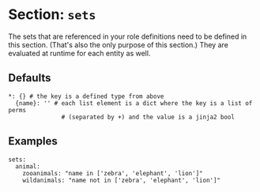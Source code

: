 # Section: `sets`

The sets that are referenced in your role definitions need to be defined in
this section. (That's also the only purpose of this section.) They are
evaluated at runtime for each entity as well.

## Defaults

    *: {} # the key is a defined type from above
      {name}: '' # each list element is a dict where the key is a list of perms
                   # (separated by +) and the value is a jinja2 bool

## Examples

    sets:
      animal:
        zooanimals: "name in ['zebra', 'elephant', 'lion']"
        wildanimals: "name not in ['zebra', 'elephant', 'lion']"
